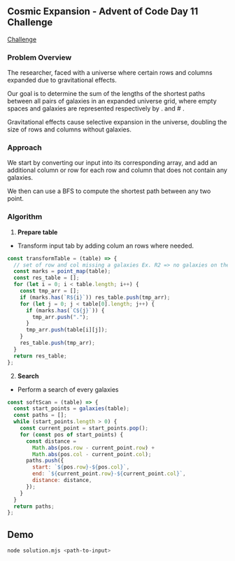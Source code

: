 ## Cosmic Expansion - Advent of Code Day 11 Challenge

[Challenge](https://adventofcode.com/2023/day/11)

### Problem Overview

The researcher, faced with a universe where certain rows and columns expanded due to gravitational effects.

Our goal is to determine the sum of the lengths of the shortest paths between all pairs of galaxies in an expanded universe grid, where empty spaces and galaxies are represented respectively by . and # .

Gravitational effects cause selective expansion in the universe, doubling the size of rows and columns without galaxies.

### Approach

We start by converting our input into its corresponding array, and add an additional column or row for each row and column that does not contain any galaxies.

We then can use a BFS to compute the shortest path between any two point.

### Algorithm

1. **Prepare table**

- Transform input tab by adding colum an rows where needed.

```js
const transformTable = (table) => {
  // set of row and col missing a galaxies Ex. R2 => no galaxies on the third row
  const marks = point_map(table);
  const res_table = [];
  for (let i = 0; i < table.length; i++) {
    const tmp_arr = [];
    if (marks.has(`R${i}`)) res_table.push(tmp_arr);
    for (let j = 0; j < table[0].length; j++) {
      if (marks.has(`C${j}`)) {
        tmp_arr.push(".");
      }
      tmp_arr.push(table[i][j]);
    }
    res_table.push(tmp_arr);
  }
  return res_table;
};
```

2. **Search**

- Perform a search of every galaxies

```js
const softScan = (table) => {
  const start_points = galaxies(table);
  const paths = [];
  while (start_points.length > 0) {
    const current_point = start_points.pop();
    for (const pos of start_points) {
      const distance =
        Math.abs(pos.row - current_point.row) +
        Math.abs(pos.col - current_point.col);
      paths.push({
        start: `${pos.row}-${pos.col}`,
        end: `${current_point.row}-${current_point.col}`,
        distance: distance,
      });
    }
  }
  return paths;
};
```

## Demo

```bash
node solution.mjs <path-to-input>
```
